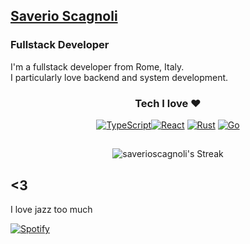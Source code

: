 ## [Saverio Scagnoli](https://svscagn.com)
### Fullstack Developer

I'm a fullstack developer from Rome, Italy.  
I particularly love backend and system development.


<div align="center">

### Tech I love ♥️

[![TypeScript](https://img.shields.io/badge/TypeScript-3178C6?logo=typescript&logoColor=fff)](#)[![React](https://img.shields.io/badge/React-%2320232a.svg?logo=react&logoColor=%2361DAFB)](https://reactjs.org/) 
[![Rust](https://img.shields.io/badge/Rust-%23000000.svg?e&logo=rust&logoColor=white)](https://www.rust-lang.org/)
[![Go](https://img.shields.io/badge/Go-%2300ADD8.svg?&logo=go&logoColor=white)](#)

</div>

##

<div align="center">

![saverioscagnoli's Streak](https://github-readme-streak-stats.herokuapp.com/?user=saverioscagnoli&theme=dark&hide_border=true)

</div>

## <3

I love jazz too much 

[![Spotify](https://img.shields.io/badge/Spotify-1ED760?logo=spotify&logoColor=white)](https://open.spotify.com/playlist/4eWZx5ad3LdsgGyJGYsYM0)
  
